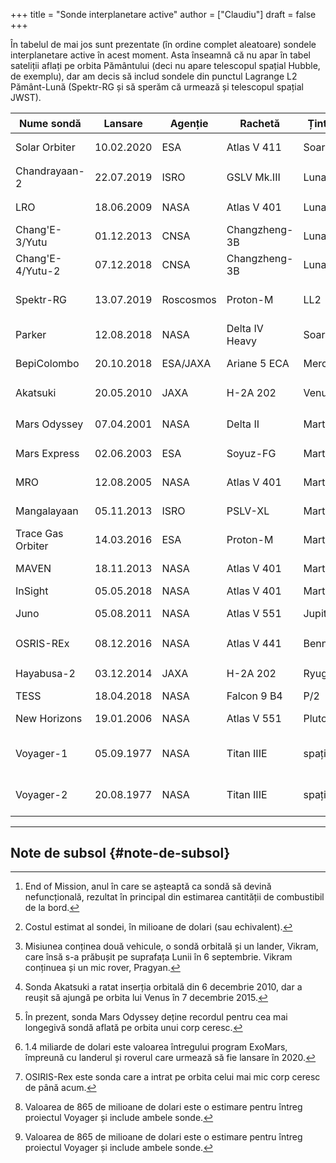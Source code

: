 +++
title = "Sonde interplanetare active"
author = ["Claudiu"]
draft = false
+++

În tabelul de mai jos sunt prezentate (în ordine complet aleatoare) sondele interplanetare active în acest moment. Asta înseamnă că nu apar în tabel sateliții aflați pe orbita Pământului (deci nu apare telescopul spațial Hubble, de exemplu), dar am decis să includ sondele din punctul Lagrange L2 Pământ-Lună (Spektr-RG și să sperăm că urmează și telescopul spațial JWST).

| Nume sondă        | Lansare    | Agenție   | Rachetă        | Țintă   | EOM[^fn:1] | Cost[^fn:2]   | Stare                         |
|-------------------|------------|-----------|----------------|---------|------------|---------------|-------------------------------|
| Solar Orbiter     | 10.02.2020 | ESA       | Atlas V 411    | Soare   | 2027       | 1500          | în drum spre Soare            |
| Chandrayaan-2     | 22.07.2019 | ISRO      | GSLV Mk.III    | Luna    | 2026       | 141           | pe orbita Lunii[^fn:3]        |
| LRO               | 18.06.2009 | NASA      | Atlas V 401    | Luna    | 202X       | 583           | pe orbita Lunii               |
| Chang'E-3/Yutu    | 01.12.2013 | CNSA      | Changzheng-3B  | Luna    | 20??       | ???           | lander/rover                  |
| Chang'E-4/Yutu-2  | 07.12.2018 | CNSA      | Changzheng-3B  | Luna    | 20??       | ???           | lander/rover                  |
| Spektr-RG         | 13.07.2019 | Roscosmos | Proton-M       | LL2     | 2026       | 600           | punctul Lagrange-L2           |
| Parker            | 12.08.2018 | NASA      | Delta IV Heavy | Soare   | 2025       | 1500          | pe orbita Soarelui            |
| BepiColombo       | 20.10.2018 | ESA/JAXA  | Ariane 5 ECA   | Mercur  | 2028       | 2000          | în drum spre Mercur           |
| Akatsuki          | 20.05.2010 | JAXA      | H-2A 202       | Venus   | 20??       | 290           | pe orbita lui Venus[^fn:4]    |
| Mars Odyssey      | 07.04.2001 | NASA      | Delta II       | Marte   | 2025       | 297           | pe orbita lui Marte[^fn:5]    |
| Mars Express      | 02.06.2003 | ESA       | Soyuz-FG       | Marte   | 2022       | 345           | pe orbita lui Marte           |
| MRO               | 12.08.2005 | NASA      | Atlas V 401    | Marte   | 2030       | 720           | pe orbita lui Marte           |
| Mangalayaan       | 05.11.2013 | ISRO      | PSLV-XL        | Marte   | 202X       | 66            | pe orbita lui Marte           |
| Trace Gas Orbiter | 14.03.2016 | ESA       | Proton-M       | Marte   | 202X       | (1400)[^fn:6] | pe orbita lui Marte           |
| MAVEN             | 18.11.2013 | NASA      | Atlas V 401    | Marte   | 202X       | 671           | pe orbita lui Marte           |
| InSight           | 05.05.2018 | NASA      | Atlas V 401    | Marte   | 202X       | 830           | lander                        |
| Juno              | 05.08.2011 | NASA      | Atlas V 551    | Jupiter | 2021       | 1100          | pe orbita lui Jupiter         |
| OSRIS-REx         | 08.12.2016 | NASA      | Atlas V 441    | Bennu   | 2023       | 800           | pe orbita asteroidului[^fn:7] |
| Hayabusa-2        | 03.12.2014 | JAXA      | H-2A 202       | Ryugu   | 2020       | 149           | în drum spre Pământ           |
| TESS              | 18.04.2018 | NASA      | Falcon 9 B4    | P/2     | 2028       | 75            | fucțională                    |
| New Horizons      | 19.01.2006 | NASA      | Atlas V 551    | Pluto   | 20XX       | 700           | dincolo de Ultima Thule       |
| Voyager-1         | 05.09.1977 | NASA      | Titan IIIE     | spațiu  | 2025       | (865)[^fn:8]  | dincolo de Sistemul Solar     |
| Voyager-2         | 20.08.1977 | NASA      | Titan IIIE     | spațiu  | 2025       | (865)[^fn:8]  | dincolo de Sistemul Solar     |

---


## Note de subsol {#note-de-subsol}

[^fn:1]: End of Mission, anul în care se așteaptă ca sondă să devină nefuncțională, rezultat în principal din estimarea cantității de combustibil de la bord.
[^fn:2]: Costul estimat al sondei, în milioane de dolari (sau echivalent).
[^fn:3]: Misiunea conținea două vehicule, o sondă orbitală și un lander, Vikram, care însă s-a prăbușit pe suprafața Lunii în 6 septembrie. Vikram conținuea și un mic rover, Pragyan.
[^fn:4]: Sonda Akatsuki a ratat inserția orbitală din 6 decembrie 2010, dar a reușit să ajungă pe orbita lui Venus în 7 decembrie 2015.
[^fn:5]: În prezent, sonda Mars Odyssey deține recordul pentru cea mai longegivă sondă aflată pe orbita unui corp ceresc.
[^fn:6]: 1.4 miliarde de dolari este valoarea întregului program ExoMars, împreună cu landerul și roverul care urmează să fie lansare în 2020.
[^fn:7]: OSIRIS-Rex este sonda care a intrat pe orbita celui mai mic corp ceresc de până acum.
[^fn:8]: Valoarea de 865 de milioane de dolari este o estimare pentru întreg proiectul Voyager și include ambele sonde.